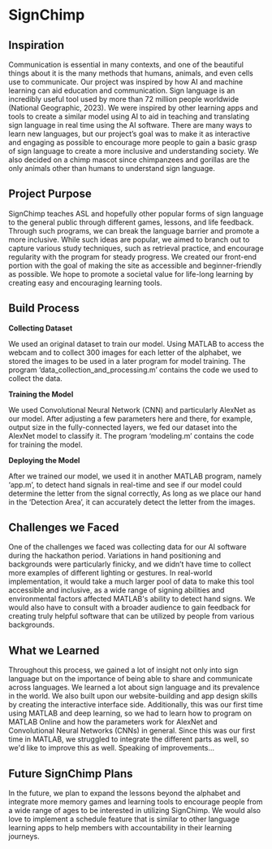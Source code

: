 # SignChimp

## Inspiration

Communication is essential in many contexts, and one of the beautiful things about it is the many methods that humans, animals, and even cells use to communicate. Our project was inspired by how AI and machine learning can aid education and communication. Sign language is an incredibly useful tool used by more than 72 million people worldwide (National Geographic, 2023). We were inspired by other learning apps and tools to create a similar model using AI to aid in teaching and translating sign language in real time using the AI software. There are many ways to learn new languages, but our project’s goal was to make it as interactive and engaging as possible to encourage more people to gain a basic grasp of sign language to create a more inclusive and understanding society. We also decided on a chimp mascot since chimpanzees and gorillas are the only animals other than humans to understand sign language.

## Project Purpose

SignChimp teaches ASL and hopefully other popular forms of sign language to the general public through different games, lessons, and life feedback. Through such programs, we can break the language barrier and promote a more inclusive. While such ideas are popular, we aimed to branch out to capture various study techniques, such as retrieval practice, and encourage regularity with the program for steady progress. We created our front-end portion with the goal of making the site as accessible and beginner-friendly as possible. We hope to promote a societal value for life-long learning by creating easy and encouraging learning tools. 

## Build Process

**Collecting Dataset**

We used an original dataset to train our model. Using MATLAB to access the webcam and to collect 300 images for each letter of the alphabet, we stored the images to be used in a later program for model training. The program ‘data_collection_and_processing.m’ contains the code we used to collect the data.

**Training the Model**

We used Convolutional Neural Network (CNN) and particularly AlexNet as our model. After adjusting a few parameters here and there, for example, output size in the fully-connected layers, we fed our dataset into the AlexNet model to classify it. The program ‘modeling.m’ contains the code for training the model.

**Deploying the Model**

After we trained our model, we used it in another MATLAB program, namely ‘app.m’, to detect hand signals in real-time and see if our model could determine the letter from the signal correctly, As long as we place our hand in the ‘Detection Area’, it can accurately detect the letter from the images. 

## Challenges we Faced

One of the challenges we faced was collecting data for our AI software during the hackathon period. Variations in hand positioning and backgrounds were particularly finicky, and we didn’t have time to collect more examples of different lighting or gestures. In real-world implementation, it would take a much larger pool of data to make this tool accessible and inclusive, as a wide range of signing abilities and environmental factors affected MATLAB's ability to detect hand signs. We would also have to consult with a broader audience to gain feedback for creating truly helpful software that can be utilized by people from various backgrounds. 

## What we Learned

Throughout this process, we gained a lot of insight not only into sign language but on the importance of being able to share and communicate across languages. We learned a lot about sign language and its prevalence in the world. We also built upon our website-building and app design skills by creating the interactive interface side. Additionally, this was our first time using MATLAB and deep learning, so we had to learn how to program on MATLAB Online and how the parameters work for AlexNet and Convolutional Neural Networks (CNNs) in general. Since this was our first time in MATLAB, we struggled to integrate the different parts as well, so we'd like to improve this as well. Speaking of improvements... 

## Future SignChimp Plans

In the future, we plan to expand the lessons beyond the alphabet and integrate more memory games and learning tools to encourage people from a wide range of ages to be interested in utilizing SignChimp. We would also love to implement a schedule feature that is similar to other language learning apps to help members with accountability in their learning journeys.
